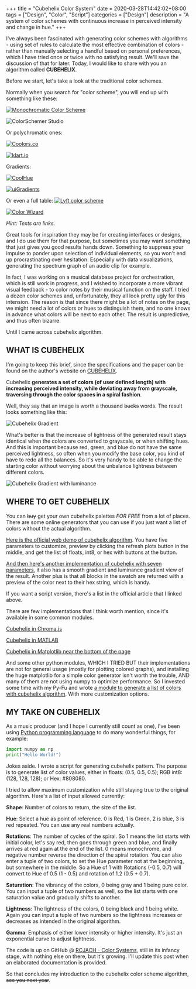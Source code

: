 +++
title = "Cubehelix Color System"
date = 2020-03-28T14:42:02+08:00
tags = ["Design", "Color", "Script"]
categories = ["Design"]
description = "A system of color schemes with continuous increase in perceived intensity and change in hue."
+++

I've always been fascinated with generating color schemes with algorithms - using set of rules to calculate the most effective combination of colors - rather than manually selecting a handful based on personal preferences, which I have tried once or twice with no satisfying result. We'll save the discussion of that for later. Today, I would like to share with you an algorithm called **CUBEHELIX**.

Before we start, let's take a look at the traditional color schemes.

Normally when you search for "color scheme", you will end up with something like these:

[![Monochromatic Color Scheme](https://github.com/RCJacH/BlogImages/raw/master/design/color/cubehelix/monochromatic-color-palette.jpg)](https://paletton.com)

![ColorSchemer Studio](https://github.com/RCJacH/BlogImages/raw/master/design/color/cubehelix/colorschemer-studio.jpg)

Or polychromatic ones:

[![Coolors.co](https://github.com/RCJacH/BlogImages/raw/master/design/color/cubehelix/coolors-co.jpg)](https://coolors.co)

[![klart.io](https://github.com/RCJacH/BlogImages/raw/master/design/color/cubehelix/klart-io.jpg)](https://klart.io/colors)

Gradients:

[![CoolHue](https://github.com/RCJacH/BlogImages/raw/master/design/color/cubehelix/coolhue.jpg)](https://webkul.github.io/coolhue/)

[![uiGradients](https://github.com/RCJacH/BlogImages/raw/master/design/color/cubehelix/uigradients.jpg)](https://uigradients.com/)

Or even a full table:
[![Lyft color scheme](https://github.com/RCJacH/BlogImages/raw/master/design/color/cubehelix/lyft-color-map.jpg)](https://design.lyft.com/re-approaching-color-9e604ba22c88)

[![Color Wizard](https://github.com/RCJacH/BlogImages/raw/master/design/color/cubehelix/color-wizard.jpg)](https://hypejunction.github.io/color-wizard/)

*Hint: Texts are links.*

Great tools for inspiration they may be for creating interfaces or designs, and I do use them for that purpose, but sometimes you may want something that just gives you good results hands down. Something to suppress your impulse to ponder upon selection of individual elements, so you won't end up procrastinating over hesitation. Especially with data visualizations, generating the spectrum graph of an audio clip for example.

In fact, I was working on a musical database project for orchestration, which is still work in progress, and I wished to incorporate a more vibrant visual feedback - to color notes by their musical function on the staff. I tried a dozen color schemes and, unfortunately, they all look pretty ugly for this intension. The reason is that since there might be a lot of notes on the page, we might need a lot of colors or hues to distinguish them, and no one knows in advance what colors will be next to each other. The result is unpredictive, and thus often bizarre.

Until I came across cubehelix algorithm.

## WHAT IS CUBEHELIX

I'm going to keep this brief, since the specifications and the paper can be found on the author's website on [CUBEHELIX](www.mrao.cam.ac.uk/~dag/CUBEHELIX/).

Cubehelix **generates a set of colors (of user defined length) with increasing perceived intensity, while deviating away from grayscale, traversing through the color spaces in a spiral fashion**.

Well, they say that an image is worth a thousand ~~bucks~~ words. The result looks something like this:

![Cubehelix Gradient](https://github.com/RCJacH/BlogImages/raw/master/design/color/cubehelix/cubehelix.jpg)

What's better is that the increase of lightness of the generated result stays identical when the colors are converted to grayscale, or when shifting hues. And this is important because red, green, and blue do not have the same perceived lightness, so often when you modify the base color, you kind of have to redo all the balances. So it's very handy to be able to change the starting color without worrying about the unbalance lightness between different colors.

![Cubehelix Gradient with luminance](https://github.com/RCJacH/BlogImages/raw/master/design/color/cubehelix/cubehelix-luminance.jpg)


## WHERE TO GET CUBEHELIX

You can ~~buy~~ get your own cubehelix palettes *FOR FREE* from a lot of places. There are some online generators that you can use if you just want a list of colors without the actual algorithm.

[Here is the official web demo of cubehelix algorithm](http://www.mrao.cam.ac.uk/~dag/CUBEHELIX/cubetry.html). You have five parameters to customize, preview by clicking the refresh plots button in the middle, and get the list of floats, int8, or hex with buttons at the button.

[And then here's another implementation of cubehelix with seven parameters](http://davidjohnstone.net/pages/cubehelix-gradient-picker), it also has a smooth gradient and luminance gradient view of the result. Another plus is that all blocks in the swatch are returned with a preview of the color next to their hex string, which is handy.

If you want a script version, there's a list in the official article that I linked above.

There are few implementations that I think worth mention, since it's available in some common modules.

[Cubehelix in Chroma.js](https://gka.github.io/chroma.js/#cubehelix)

[Cubehelix in MATLAB](https://www.mathworks.com/matlabcentral/fileexchange/43700-cubehelix-colormap-generator-beautiful-and-versatile)

[Cubehelix in Matplotlib near the bottom of the page](https://matplotlib.org/gallery/color/colormap_reference.html?highlight=cubehelix)

And some other python modules, WHICH I TRIED BUT their implementations are not for general usage (mostly for plotting colored graphs), and installing the huge matplotlib for a simple color generator isn't worth the trouble, AND many of them are not using numpy to optimize performance. So I invested some time with my Py-Fu and wrote [a module to generate a list of colors with cubehelix algorithm](https://github.com/RCJacH/color_systems.git). With more customization options.

## MY TAKE ON CUBEHELIX

As a music producer (and I hope I currently still count as one), I've been using [Python programming language](https://www.python.org/) to do many wonderful things, for example:

```python
import numpy as np
print("Hello World!")
```

Jokes aside. I wrote a script for generating cubehelix pattern. The purpose is to generate list of color values, either in floats: (0.5, 0.5, 0.5); RGB int8: (128, 128, 128); or Hex: #808080.

I tried to allow maximum customization while still staying true to the original algorithm. Here's a list of input allowed currently:

**Shape**: Number of colors to return, the size of the list.

**Hue**: Select a hue as point of reference. 0 is Red, 1 is Green, 2 is blue, 3 is red repeated. You can use any real numbers actually.

**Rotations**: The number of cycles of the spiral. So 1 means the list starts with initial color, let's say red, then goes through green and blue, and finally arrives at red again at the end of the list. 0 means monochrome, and negative number reverse the direction of the spiral rotation. You can also enter a tuple of two colors, to set the Hue parameter not at the beginning, but somewhere in the middle. So a Hue of 1 with Rotations (-0.5, 0.7) will convert to Hue of 0.5 (1 - 0.5) and rotation of 1.2 (0.5 + 0.7).

**Saturation**: The vibrancy of the colors, 0 being gray and 1 being pure color. You can input a tuple of two numbers as well, so the list starts with one saturation value and gradually shifts to another.

**Lightness**: The lightness of the colors, 0 being black and 1 being white. Again you can input a tuple of two numbers so the lightness increases or decreases as intended in the original algorithm.

**Gamma**: Emphasis of either lower intensity or higher intensity. It's just an exponential curve to adjust lightness.


The code is up on GitHub @ [RCJACH - Color Systems](https://github.com/RCJacH/color_systems.git), still in its infancy stage, with nothing else on there, but it's growing. I'll update this post when an elaborated documentation is provided.

So that concludes my introduction to the cubehelix color scheme algorithm, ~~see you next year~~.